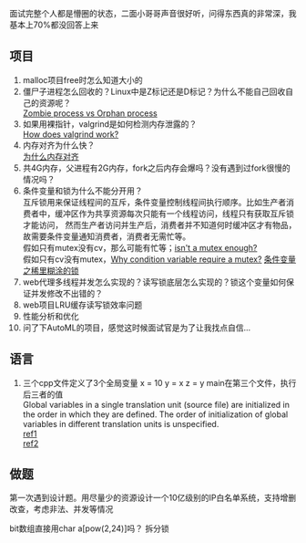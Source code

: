 面试完整个人都是懵圈的状态，二面小哥哥声音很好听，问得东西真的非常深，我基本上70%都没回答上来

## 项目
 1. malloc项目free时怎么知道大小的
 2. 僵尸子进程怎么回收的？Linux中是Z标记还是D标记？为什么不能自己回收自己的资源呢？  
  [Zombie process vs Orphan process](https://stackoverflow.com/questions/20688982)
 4. 如果用裸指针，valgrind是如何检测内存泄露的？  
  [How does valgrind work?](https://stackoverflow.com/questions/1656227/how-does-valgrind-work/)
 5. 内存对齐为什么快？  
   [为什么内存对齐](https://www.pengrl.com/p/20020/)
 6. 共4G内存，父进程有2G内存，fork之后内存会爆吗？没有遇到过fork很慢的情况吗？
 7. 条件变量和锁为什么不能分开用？  
   互斥锁用来保证线程间的互斥，条件变量控制线程间执行顺序。比如生产者消费者中，缓冲区作为共享资源每次只能有一个线程访问，线程只有获取互斥锁才能访问，
   然而生产者访问并生产后，消费者并不知道何时缓冲区才有物品，故需要条件变量通知消费者，消费者无需忙等。  
   假如只有mutex没有cv，那么可能有忙等；[isn't a mutex enough?](https://stackoverflow.com/questions/12551341/when-is-a-condition-variable-needed-isnt-a-mutex-enough)  
   假如只有cv没有mutex，[Why condition variable require a mutex?](https://stackoverflow.com/questions/2763714/why-do-pthreads-condition-variable-functions-require-a-mutex) 
   [条件变量之稀里糊涂的锁](https://zhuanlan.zhihu.com/p/55123862)
 9. web代理多线程并发怎么实现的？读写锁底层怎么实现的？锁这个变量如何保证并发修改不出错的？
 10. web项目LRU缓存读写锁效率问题
 11. 性能分析和优化
 12. 问了下AutoML的项目，感觉这时候面试官是为了让我找点自信...

## 语言
 1. 三个cpp文件定义了3个全局变量 x = 10 y = x z = y main在第三个文件，执行后三者的值  
  Global variables in a single translation unit (source file) are initialized in the order in which they are defined. The order of initialization of global variables in different translation units is unspecified.  
  [ref1](https://stackoverflow.com/questions/3746238/c-global-initialization-order-ignores-dependencies)  
  [ref2](https://gamedev.stackexchange.com/questions/91958/why-it-s-recommended-to-keep-global-variable-initialization-and-the-objects-con)

## 做题
第一次遇到设计题。用尽量少的资源设计一个10亿级别的IP白名单系统，支持增删改查，考虑非法、并发等情况

bit数组直接用char a[pow(2,24)]吗？
拆分锁
